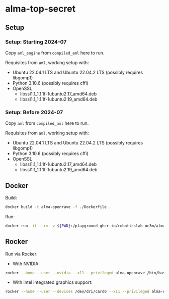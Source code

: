# alma-top-secret

## Setup

### Setup: Starting 2024-07

Copy `aml_engine` from `compiled_aml` here to run.

Requisites from `aml`, working setup with:
- Ubuntu 22.04.1 LTS and Ubuntu 22.04.2 LTS (possibly requires libgomp1)
- Python 3.10.6 (possibly requires cffi)
- OpenSSL
  - libssl1.1_1.1.1f-1ubuntu2.17_amd64.deb
  - libssl1.1_1.1.1f-1ubuntu2.19_amd64.deb

### Setup: Before 2024-07

Copy `aml` from `compiled_aml` here to run.

Requisites from `aml`, working setup with:
- Ubuntu 22.04.1 LTS and Ubuntu 22.04.2 LTS (possibly requires libgomp1)
- Python 3.10.6 (possibly requires cffi)
- OpenSSL
  - libssl1.1_1.1.1f-1ubuntu2.17_amd64.deb
  - libssl1.1_1.1.1f-1ubuntu2.19_amd64.deb

## Docker

Build:

```bash
docker build -t alma-openrave -f ./Dockerfile .
```

Run:

```bash
docker run -it --rm -v ${PWD}:/playground ghcr.io/roboticslab-uc3m/alma-playground
```

## Rocker

Run via Rocker:

- With NVIDIA:

```bash
rocker --home --user --nvidia --x11 --privileged alma-openrave /bin/bash
```

- With intel integrated graphics support:


```bash
rocker --home --user --devices /dev/dri/card0 --x11 --privileged alma-openrave /bin/bash
```
